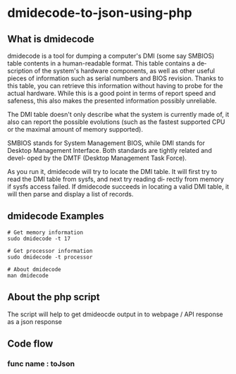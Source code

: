 # dmidecode-to-json-using-php

## What is dmidecode
dmidecode  is  a  tool  for dumping a computer's DMI (some say SMBIOS) table contents in a human-readable format. This table contains a de‐
scription of the system's hardware components, as well as other useful pieces of information such as  serial  numbers  and  BIOS  revision.
Thanks  to  this  table,  you can retrieve this information without having to probe for the actual hardware.  While this is a good point in
terms of report speed and safeness, this also makes the presented information possibly unreliable.

The DMI table doesn't only describe what the system is currently made of, it also can report the possible evolutions (such as  the  fastest
supported CPU or the maximal amount of memory supported).

SMBIOS  stands for System Management BIOS, while DMI stands for Desktop Management Interface. Both standards are tightly related and devel‐
oped by the DMTF (Desktop Management Task Force).

As you run it, dmidecode will try to locate the DMI table. It will first try to read the DMI table from sysfs, and  next  try  reading  di‐
rectly  from memory if sysfs access failed.  If dmidecode succeeds in locating a valid DMI table, it will then parse and display
a list of records.

## dmidecode Examples

```
# Get memory information
sudo dmidecode -t 17
```
```
# Get processor information
sudo dmidecode -t processor
```
```
# About dmidecode
man dmidecode
```
## About the php script
The script will help to get dmideocde output in to webpage / API response as a json response

## Code flow
### func name : toJson
